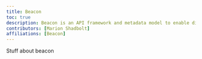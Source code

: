 ```yaml
---
title: Beacon
toc: true
description: Beacon is an API framework and metadata model to enable discoverability of genomic variants and related cohort and individual level metadata.
contributors: [Marion Shadbolt]
affiliations: [Beacon]
---
```


Stuff about beacon